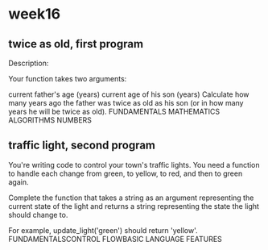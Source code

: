 # week16


## twice as old, first program


Description:

Your function takes two arguments:

current father's age (years)
current age of his son (years)
Сalculate how many years ago the father was twice as old 
as his son (or in how many years he will be twice as old).
FUNDAMENTALS
MATHEMATICS
ALGORITHMS
NUMBERS


## traffic light, second program

You're writing code to control your town's traffic lights. You need a function to handle each change from green, to yellow, to red, and then to green again.

Complete the function that takes a string as an argument representing the current state of the light and returns a string representing the state the light should change to.

For example, update_light('green') should return 'yellow'.
FUNDAMENTALSCONTROL FLOWBASIC LANGUAGE FEATURES